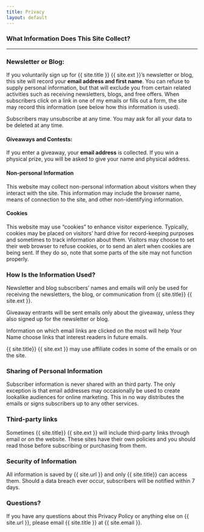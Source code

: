 ```yaml
--- 
title: Privacy
layout: default
---
```

### What Information Does This Site Collect?  
<hr>  

### Newsletter or Blog:
If you voluntarily sign up for {{ site.title }} {{ site.ext }}’s newsletter or blog, this site will record your **email address and first name**. You can refuse to supply personal information, but that will exclude you from certain related activities such as receiving newsletters, blogs, and free offers. When subscribers click on a link in one of my emails or fills out a form, the site may record this information (see below how this information is used).

Subscribers may unsubscribe at any time. You may ask for all your data to be deleted at any time.

#### Giveaways and Contests:
If you enter a giveaway, your **email address** is collected. If you win a physical prize, you will be asked to give your name and physical address.

#### Non-personal Information
This website may collect non-personal information about visitors when they interact with the site. This information may include the browser name, means of connection to the site, and other non-identifying information.

#### Cookies
This website may use “cookies” to enhance visitor experience. Typically, cookies may be placed on visitors’ hard drive for record-keeping purposes and sometimes to track information about them. Visitors may choose to set their web browser to refuse cookies, or to send an alert when cookies are being sent. If they do so, note that some parts of the site may not function properly.

### How Is the Information Used?
Newsletter and blog subscribers’ names and emails will only be used for receiving the newsletters, the blog, or communication from {{ site.title}} {{ site.ext }}.

Giveaway entrants will be sent emails only about the giveaway, unless they also signed up for the newsletter or blog.

Information on which email links are clicked on the most will help Your Name choose links that interest readers in future emails.

{{ site.title}} {{ site.ext }} may use affiliate codes in some of the emails or on the site. <!-- (Note: you may need to specify more on this depending on what certain affiliate programs require.) -->

### Sharing of Personal Information
Subscriber information is never shared with an third party. The only exception is that email addresses may occasionally be used to create lookalike audiences for online marketing. This in no way distributes the emails or signs subscribers up to any other services.

### Third-party links
Sometimes {{ site.title}} {{ site.ext }} will include third-party links through email or on the website. These sites have their own policies and you should read those before subscribing or purchasing from them.

### Security of Information
All information is saved by {{ site.url }} and only {{ site.title}} can access them. Should a data breach ever occur, subscribers will be notified within 7 days.

### Questions?
If you have any questions about this Privacy Policy or anything else on {{ site.url }}, please email {{ site.title }} at {{ site.email }}.
